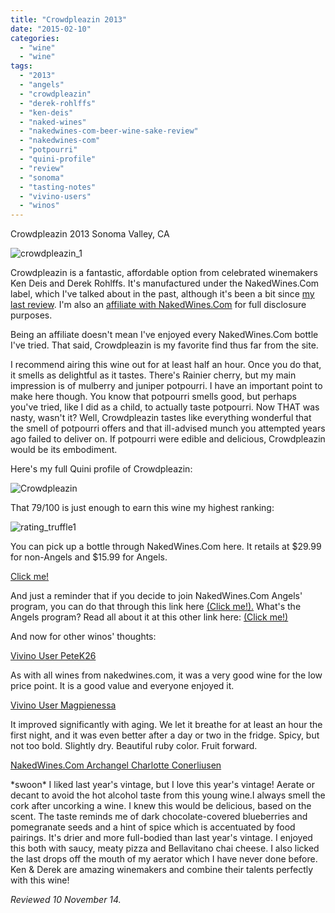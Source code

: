 ```yaml
---
title: "Crowdpleazin 2013"
date: "2015-02-10"
categories: 
  - "wine"
  - "wine"
tags: 
  - "2013"
  - "angels"
  - "crowdpleazin"
  - "derek-rohlffs"
  - "ken-deis"
  - "naked-wines"
  - "nakedwines-com-beer-wine-sake-review"
  - "nakedwines-com"
  - "potpourri"
  - "quini-profile"
  - "review"
  - "sonoma"
  - "tasting-notes"
  - "vivino-users"
  - "winos"
---
```


Crowdpleazin 2013 Sonoma Valley, CA

![crowdpleazin_1](http://s3.amazonaws.com/thegourmez-wpmedia/2015/01/crowdpleazin_1-333x500.jpg)

Crowdpleazin is a fantastic, affordable option from celebrated winemakers Ken Deis and Derek Rohlffs. It's manufactured under the NakedWines.Com label, which I've talked about in the past, although it's been a bit since [my last review](http://www.thegourmez.com/2014/12/intertwine-merlot-2013/). I'm also an [affiliate with NakedWines.Com](http://www.thegourmez.com/2014/09/naked-wines-advertising/) for full disclosure purposes.

Being an affiliate doesn't mean I've enjoyed every NakedWines.Com bottle I've tried. That said, Crowdpleazin is my favorite find thus far from the site.

I recommend airing this wine out for at least half an hour. Once you do that, it smells as delightful as it tastes. There's Rainier cherry, but my main impression is of mulberry and juniper potpourri. I have an important point to make here though. You know that potpourri smells good, but perhaps you've tried, like I did as a child, to actually taste potpourri. Now THAT was nasty, wasn't it? Well, Crowdpleazin tastes like everything wonderful that the smell of potpourri offers and that ill-advised munch you attempted years ago failed to deliver on. If potpourri were edible and delicious, Crowdpleazin would be its embodiment.

Here's my full Quini profile of Crowdpleazin:

![Crowdpleazin](http://s3.amazonaws.com/thegourmez-wpmedia/2015/01/Crowdpleazin-948x1024.jpg)

That 79/100 is just enough to earn this wine my highest ranking:

![rating_truffle1](http://s3.amazonaws.com/thegourmez-wpmedia/2009/02/rating_truffle1.gif)

You can pick up a bottle through NakedWines.Com here. It retails at $29.99 for non-Angels and $15.99 for Angels.

[Click me!](http://www.anrdoezrs.net/click-7608666-11748092?url=https://us.nakedwines.com/wines/ken-and-derek-zinfandel-sonoma-valley-2013.htm)

And just a reminder that if you decide to join NakedWines.Com Angels' program, you can do that through this link here [(Click me!).](/www.kqzyfj.com/click-7608666-11764379%22%20target=%22_top%22%3eclick%20away%20and%20sign%20up%20here!%3c/a%3e) What's the Angels program? Read all about it at this other link here: [(Click me!)](/www.rebeccagomezfarrell.com/2014/09/naked-wines-advertising/%22)

And now for other winos' thoughts:

[Vivino User PeteK26](http://www.cellartracker.com/wine.asp?iWine=1725101)

As with all wines from nakedwines.com, it was a very good wine for the low price point. It is a good value and everyone enjoyed it.

[Vivino User Magpienessa](http://www.cellartracker.com/wine.asp?iWine=1725101)

It improved significantly with aging. We let it breathe for at least an hour the first night, and it was even better after a day or two in the fridge. Spicy, but not too bold. Slightly dry. Beautiful ruby color. Fruit forward.

[NakedWines.Com Archangel Charlotte Conerliusen](https://us.nakedwines.com/wines/ken-and-derek-zinfandel-sonoma-valley-2013.htm)

\*swoon\* I liked last year's vintage, but I love this year's vintage! Aerate or decant to avoid the hot alcohol taste from this young wine.I always smell the cork after uncorking a wine. I knew this would be delicious, based on the scent. The taste reminds me of dark chocolate-covered blueberries and pomegranate seeds and a hint of spice which is accentuated by food pairings. It's drier and more full-bodied than last year's vintage. I enjoyed this both with saucy, meaty pizza and Bellavitano chai cheese. I also licked the last drops off the mouth of my aerator which I have never done before. Ken & Derek are amazing winemakers and combine their talents perfectly with this wine!

_Reviewed 10 November 14._
